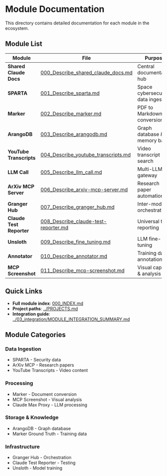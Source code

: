 # Module Documentation

This directory contains detailed documentation for each module in the ecosystem.

## Module List

| Module | File | Purpose |
|--------|------|---------|
| **Shared Claude Docs** | [000_Describe_shared_claude_docs.md](./000_Describe_shared_claude_docs.md) | Central documentation hub |
| **SPARTA** | [001_Describe_sparta.md](./001_Describe_sparta.md) | Space cybersecurity data ingestion |
| **Marker** | [002_Describe_marker.md](./002_Describe_marker.md) | PDF to Markdown conversion |
| **ArangoDB** | [003_Describe_arangodb.md](./003_Describe_arangodb.md) | Graph database & memory bank |
| **YouTube Transcripts** | [004_Describe_youtube_transcripts.md](./004_Describe_youtube_transcripts.md) | Video transcript search |
| **LLM Call** | [005_Describe_llm_call.md](./005_Describe_llm_call.md) | Multi-LLM gateway |
| **ArXiv MCP Server** | [006_Describe_arxiv-mcp-server.md](./006_Describe_arxiv-mcp-server.md) | Research paper automation |
| **Granger Hub** | [007_Describe_granger_hub.md](./007_Describe_granger_hub.md) | Inter-module orchestration |
| **Claude Test Reporter** | [008_Describe_claude-test-reporter.md](./008_Describe_claude-test-reporter.md) | Universal test reporting |
| **Unsloth** | [009_Describe_fine_tuning.md](./009_Describe_fine_tuning.md) | LLM fine-tuning |
| **Annotator** | [010_Describe_annotator.md](./010_Describe_annotator.md) | Training data annotation |
| **MCP Screenshot** | [011_Describe_mcp-screenshot.md](./011_Describe_mcp-screenshot.md) | Visual capture & analysis |

## Quick Links

- **Full module index**: [000_INDEX.md](./000_INDEX.md)
- **Project paths**: [../PROJECTS.md](../PROJECTS.md)
- **Integration guide**: [../03_integration/MODULE_INTEGRATION_SUMMARY.md](../03_integration/MODULE_INTEGRATION_SUMMARY.md)

## Module Categories

### Data Ingestion
- SPARTA - Security data
- ArXiv MCP - Research papers
- YouTube Transcripts - Video content

### Processing
- Marker - Document conversion
- MCP Screenshot - Visual analysis
- Claude Max Proxy - LLM processing

### Storage & Knowledge
- ArangoDB - Graph database
- Marker Ground Truth - Training data

### Infrastructure
- Granger Hub - Orchestration
- Claude Test Reporter - Testing
- Unsloth - Model training